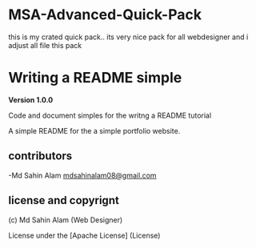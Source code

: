 # MSA-Advanced-Quick-Pack 
this is my crated quick pack..
its very nice pack for all webdesigner
and i adjust all file this pack
# Writing a README simple
**Version 1.0.0**

Code and document simples for the writng a README tutorial

A simple README for the a simple portfolio website.

## contributors

-Md Sahin Alam <mdsahinalam08@gmail.com>

## license and copyrignt

(c) Md Sahin Alam (Web Designer)

License under the [Apache License] (License)
